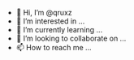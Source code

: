 - 👋 Hi, I’m @qruxz
- 👀 I’m interested in ...
- 🌱 I’m currently learning ...
- 💞️ I’m looking to collaborate on ...
- 📫 How to reach me ...

<!---
qruxz/qruxz is a ✨ special ✨ repository because its `README.md` (this file) appears on your GitHub profile.
You can click the Preview link to take a look at your changes.
--->
